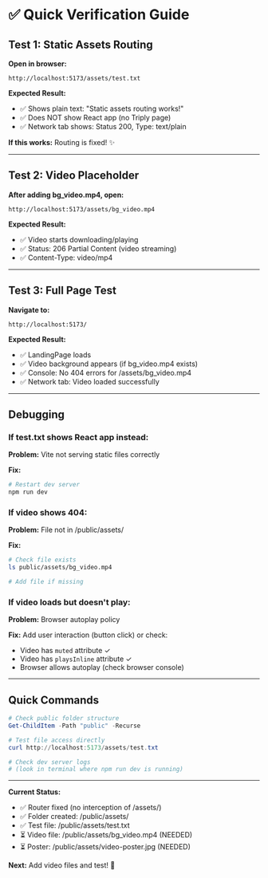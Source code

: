 # ✅ Quick Verification Guide

## Test 1: Static Assets Routing

**Open in browser:**

```
http://localhost:5173/assets/test.txt
```

**Expected Result:**

- ✅ Shows plain text: "Static assets routing works!"
- ✅ Does NOT show React app (no Triply page)
- ✅ Network tab shows: Status 200, Type: text/plain

**If this works:** Routing is fixed! ✨

---

## Test 2: Video Placeholder

**After adding bg_video.mp4, open:**

```
http://localhost:5173/assets/bg_video.mp4
```

**Expected Result:**

- ✅ Video starts downloading/playing
- ✅ Status: 206 Partial Content (video streaming)
- ✅ Content-Type: video/mp4

---

## Test 3: Full Page Test

**Navigate to:**

```
http://localhost:5173/
```

**Expected Result:**

- ✅ LandingPage loads
- ✅ Video background appears (if bg_video.mp4 exists)
- ✅ Console: No 404 errors for /assets/bg_video.mp4
- ✅ Network tab: Video loaded successfully

---

## Debugging

### If test.txt shows React app instead:

**Problem:** Vite not serving static files correctly

**Fix:**

```bash
# Restart dev server
npm run dev
```

### If video shows 404:

**Problem:** File not in /public/assets/

**Fix:**

```bash
# Check file exists
ls public/assets/bg_video.mp4

# Add file if missing
```

### If video loads but doesn't play:

**Problem:** Browser autoplay policy

**Fix:** Add user interaction (button click) or check:

- Video has `muted` attribute ✓
- Video has `playsInline` attribute ✓
- Browser allows autoplay (check browser console)

---

## Quick Commands

```powershell
# Check public folder structure
Get-ChildItem -Path "public" -Recurse

# Test file access directly
curl http://localhost:5173/assets/test.txt

# Check dev server logs
# (look in terminal where npm run dev is running)
```

---

**Current Status:**

- ✅ Router fixed (no interception of /assets/)
- ✅ Folder created: /public/assets/
- ✅ Test file: /public/assets/test.txt
- ⏳ Video file: /public/assets/bg_video.mp4 (NEEDED)
- ⏳ Poster: /public/assets/video-poster.jpg (NEEDED)

**Next:** Add video files and test! 🚀
